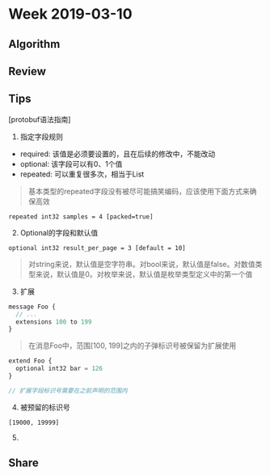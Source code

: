 # Week 2019-03-10

## Algorithm

## Review

## Tips

[protobuf语法指南]

1. 指定字段规则

- required: 该值是必须要设置的，且在后续的修改中，不能改动
- optional: 该字段可以有0、1个值
- repeated: 可以重复很多次，相当于List

> 基本类型的repeated字段没有被尽可能搞笑编码，应该使用下面方式来确保高效

`repeated int32 samples = 4 [packed=true]`

2. Optional的字段和默认值

`optional int32 result_per_page = 3 [default = 10]`

> 对string来说，默认值是空字符串。对bool来说，默认值是false。对数值类型来说，默认值是0。对枚举来说，默认值是枚举类型定义中的第一个值

3. 扩展

```js
message Foo {
  // ...
  extensions 100 to 199
}
```

> 在消息Foo中，范围[100, 199]之内的子弹标识号被保留为扩展使用

```js
extend Foo {
  optional int32 bar = 126
}

// 扩展字段标识号需要在之前声明的范围内
```

4. 被预留的标识号

`[19000, 19999]`

5. 

## Share